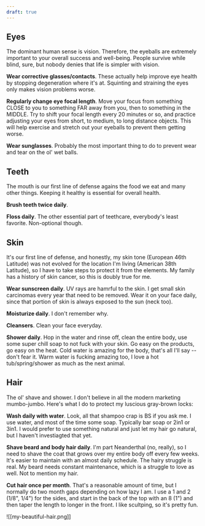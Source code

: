 ```yaml
---
draft: true
---
```


## Eyes
The dominant human sense is vision. Therefore, the eyeballs are extremely important to your overall success and well-being. People survive while blind, sure, but nobody denies that life is simpler with vision.

**Wear corrective glasses/contacts**. These actually help improve eye health by stopping degeneration where it's at. Squinting and straining the eyes only makes vision problems worse.

**Regularly change eye focal length**. Move your focus from something CLOSE to you to something FAR away from you, then to something in the MIDDLE. Try to shift your focal length every 20 minutes or so, and practice adjusting your eyes from short, to medium, to long distance objects. This will help exercise and stretch out your eyeballs to prevent them getting worse.

**Wear sunglasses**. Probably the most important thing to do to prevent wear and tear on the ol' wet balls.

## Teeth
The mouth is our first line of defense agains the food we eat and many other things. Keeping it healthy is essential for overall health.

**Brush teeth twice daily**.

**Floss daily**. The other essential part of teethcare, everybody's least favorite. Non-optional though.

## Skin
It's our first line of defense, and honestly, my skin tone (European 46th Latitude) was not evolved for the location I'm living (American 38th Latitude), so I have to take steps to protect it from the elements. My family has a history of skin cancer, so this is doubly true for me.

**Wear sunscreen daily**. UV rays are hamrful to the skin. I get small skin carcinomas every year that need to be removed. Wear it on your face daily, since that portion of skin is always exposed to the sun (neck too).

**Moisturize daily**. I don't remember why.

**Cleansers**. Clean your face everyday.

**Shower daily**. Hop in the water and rinse off, clean the entire body, use some super chill soap to not fuck with your skin. Go easy on the products, go easy on the heat. Cold water is amazing for the body, that's all I'll say -- don't fear it. Warm water is fucking amazing too, I love a hot tub/spring/shower as much as the next animal.

## Hair
The ol' shave and shower. I don't believe in all the modern marketing mumbo-jumbo. Here's what I do to protect my luscious gray-brown locks:

**Wash daily with water**. Look, all that shampoo crap is BS if you ask me. I use water, and most of the time some soap. Typically bar soap or 2in1 or 3in1. I would prefer to use something natural and just let my hair go natural, but I haven't investiagted that yet.

**Shave beard and body hair daily**. I'm part Neanderthal (no, really), so I need to shave the coat that grows over my entire body off every few weeks. It's easier to maintain with an almost daily schedule. The hairy struggle is real. My beard needs constant maintenance, which is a struggle to love as well. Not to mention my hair.

**Cut hair once per month**. That's a reasonable amount of time, but I normally do two month gaps depending on how lazy I am. I use a 1 and 2 (1/8", 1/4") for the sides, and start in the back of the top with an 8 (1") and then taper the length to longer in the front. I like scultping, so it's pretty fun.

![[my-beautiful-hair.png]]